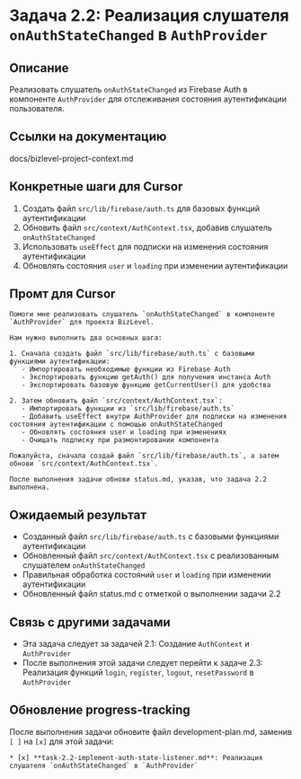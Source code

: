 # Задача 2.2: Реализация слушателя `onAuthStateChanged` в `AuthProvider`

## Описание
Реализовать слушатель `onAuthStateChanged` из Firebase Auth в компоненте `AuthProvider` для отслеживания состояния аутентификации пользователя.

## Ссылки на документацию
docs/bizlevel-project-context.md


## Конкретные шаги для Cursor
1. Создать файл `src/lib/firebase/auth.ts` для базовых функций аутентификации
2. Обновить файл `src/context/AuthContext.tsx`, добавив слушатель `onAuthStateChanged`
3. Использовать `useEffect` для подписки на изменения состояния аутентификации
4. Обновлять состояния `user` и `loading` при изменении аутентификации

## Промт для Cursor
```
Помоги мне реализовать слушатель `onAuthStateChanged` в компоненте `AuthProvider` для проекта BizLevel.

Нам нужно выполнить два основных шага:

1. Сначала создать файл `src/lib/firebase/auth.ts` с базовыми функциями аутентификации:
   - Импортировать необходимые функции из Firebase Auth
   - Экспортировать функцию getAuth() для получения инстанса Auth
   - Экспортировать базовую функцию getCurrentUser() для удобства

2. Затем обновить файл `src/context/AuthContext.tsx`:
   - Импортировать функции из `src/lib/firebase/auth.ts`
   - Добавить useEffect внутри AuthProvider для подписки на изменения состояния аутентификации с помощью onAuthStateChanged
   - Обновлять состояния user и loading при изменениях
   - Очищать подписку при размонтировании компонента

Пожалуйста, сначала создай файл `src/lib/firebase/auth.ts`, а затем обнови `src/context/AuthContext.tsx`.

После выполнения задачи обнови status.md, указав, что задача 2.2 выполнена.
```

## Ожидаемый результат
- Созданный файл `src/lib/firebase/auth.ts` с базовыми функциями аутентификации
- Обновленный файл `src/context/AuthContext.tsx` с реализованным слушателем `onAuthStateChanged`
- Правильная обработка состояний `user` и `loading` при изменении аутентификации
- Обновленный файл status.md с отметкой о выполнении задачи 2.2

## Связь с другими задачами
- Эта задача следует за задачей 2.1: Создание `AuthContext` и `AuthProvider`
- После выполнения этой задачи следует перейти к задаче 2.3: Реализация функций `login`, `register`, `logout`, `resetPassword` в `AuthProvider`

## Обновление progress-tracking
После выполнения задачи обновите файл development-plan.md, заменив `[ ]` на `[x]` для этой задачи:
```
* [x] **task-2.2-implement-auth-state-listener.md**: Реализация слушателя `onAuthStateChanged` в `AuthProvider`
```
